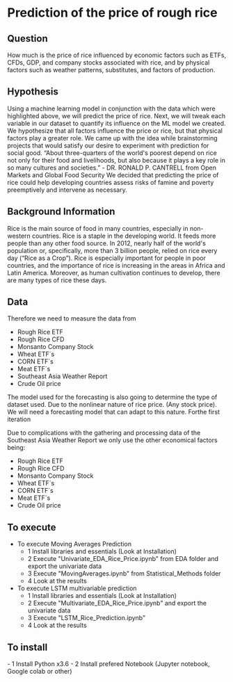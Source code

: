 # Prediction of the price of rough rice

<h2>Question </h2>
How much is the price of rice influenced by economic factors such as ETFs, CFDs, GDP, and company stocks associated with rice, and by physical factors such as weather patterns, substitutes, and factors of production.
<h2>Hypothesis</h2>
Using a machine learning model in conjunction with the data which were highlighted above, we will predict the price of rice. Next, we will tweak each variable in our dataset to quantify its influence on the ML model we created. We hypothesize that all factors influence the price or rice, but that physical factors play a greater role.
We came up with the idea while brainstorming projects that would satisfy our desire to experiment with prediction for social good. 
“About three-quarters of the world's poorest depend on rice not only for their food and livelihoods, but also because it plays a key role in so many cultures and societies.” - DR. RONALD P. CANTRELL from Open Markets and Global Food Security
We decided that predicting the price of rice could help developing countries assess risks of famine and poverty preemptively and intervene as necessary. 

<h2>Background Information</h2>
Rice is the main source of food in many countries, especially in non-western countries. 
Rice is a staple in the developing world. It feeds more people than any other food source. 
In 2012, nearly half of the world's population or, specifically, more than 3 billion people, relied on rice every day (“Rice as a Crop”). 
Rice is especially important for people in poor countries, and the importance of rice is increasing in the areas in Africa and Latin America. 
Moreover, as human cultivation continues to develop, there are many types of rice these days. 

<h2>Data</h2>


Therefore we need to measure the data from
  - Rough Rice ETF
  - Rough Rice CFD
  - Monsanto Company Stock
  - Wheat ETF´s
  - CORN ETF´s
  - Meat ETF´s
  - Southeast Asia Weather Report 
  - Crude Oil price

The model used for the forecasting is also going to determine the type of dataset used. Due to the nonlinear nature of rice price. (Any stock price). We will need a forecasting model that can adapt to this nature. 
Forthe first iteration

Due to complications with the gathering and processing data of the Southeast Asia Weather Report we only use the other economical factors being:

  - Rough Rice ETF
  - Rough Rice CFD
  - Monsanto Company Stock
  - Wheat ETF´s
  - CORN ETF´s
  - Meat ETF´s
  - Crude Oil price

<h2>To execute</h2>


- To execute Moving Averages Prediction
  - 1 Install libraries and essentials (Look at Installation)
  - 2 Execute "Univariate_EDA_Rice_Price.ipynb" from EDA folder and export the univariate data
  - 3 Execute "MovingAverages.ipynb" from Statistical_Methods folder
  - 4 Look at the results
- To execute LSTM multivariable prediction
  - 1 Install libraries and essentials (Look at Installation)
  - 2 Execute "Multivariate_EDA_Rice_Price.ipynb" and export the univariate data
  - 3 Execute "LSTM_Rice_Prediction.ipynb"
  - 4 Look at the results

<h2>To install</h2>
  - 1 Install Python x3.6
  - 2 Install prefered Notebook (Jupyter notebook, Google colab or other)
